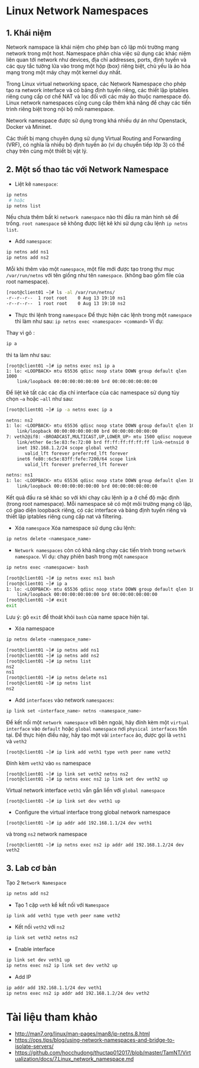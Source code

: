 # Linux Network Namespaces

## 1. Khái niệm

Network namspace là khái niệm cho phép bạn cô lập môi trường mạng network trong một host. Namespace phân chia việc sử dụng các khác niệm liên quan tới network như devices, địa chỉ addresses, ports, định tuyến và các quy tắc tường lửa vào trong một hộp (box) riêng biệt, chủ yếu là ảo hóa mạng trong một máy chạy một kernel duy nhất.

Trong Linux virtual networking space, các Network Namespace cho phép tạo ra network interface và có bảng định tuyến riêng, các thiết lập iptables riêng cung cấp cơ chế NAT và lọc đối với các máy ảo thuộc namespace đó. Linux network namespaces cũng cung cấp thêm khả năng để chạy các tiến trình riêng biệt trong nội bộ mỗi namespace.

Network namespace được sử dụng trong khá nhiều dự án như Openstack, Docker và Mininet.

Các thiết bị mạng chuyên dụng sử dụng Virtual Routing and Forwarding (VRF), có nghĩa là nhiều bộ định tuyến ảo (ví dụ chuyển tiếp lớp 3) có thể chạy trên cùng một thiết bị vật lý. 

## 2. Một số thao tác với Network Namespace
- Liệt kê `namespace`:
```sh
ip netns
 # hoặc
ip netns list
```
Nếu chưa thêm bất kì `network namespace` nào thì đầu ra màn hình sẽ để trống. `root namespace` sẽ không được liệt kê khi sử dụng câu lệnh `ip netns list`.

- Add `namespace`:

```sh
ip netns add ns1
ip netns add ns2
```
Mỗi khi thêm vào một `namespace`, một file mới được tạo trong thư mục `/var/run/netns` với tên giống như tên `namespace`. (không bao gồm file của root namespace).
```sh
[root@client01 ~]# ls -al /var/run/netns/
-r--r--r--  1 root root    0 Aug 13 19:10 ns1
-r--r--r--  1 root root    0 Aug 13 19:10 ns2
```
- Thực thi lệnh trong `namespace`
Để thực hiện các lệnh trong một `namespace` thì làm như sau: `ip netns exec <namespace> <command>`
Ví dụ:

Thay vì gõ :
```sh
ip a
```
thì ta làm như sau:
```
[root@client01 ~]# ip netns exec ns1 ip a
1: lo: <LOOPBACK> mtu 65536 qdisc noop state DOWN group default qlen 1000
    link/loopback 00:00:00:00:00:00 brd 00:00:00:00:00:00

```
Để liệt kê tất các các địa chỉ interface của các namespace sử dụng tùy chọn `–a` hoặc `–all` như sau:
```sh
[root@client01 ~]# ip -a netns exec ip a

netns: ns2
1: lo: <LOOPBACK> mtu 65536 qdisc noop state DOWN group default qlen 1000
    link/loopback 00:00:00:00:00:00 brd 00:00:00:00:00:00
7: veth2@if8: <BROADCAST,MULTICAST,UP,LOWER_UP> mtu 1500 qdisc noqueue state UP group default qlen 1000
    link/ether 6e:5e:83:fe:72:00 brd ff:ff:ff:ff:ff:ff link-netnsid 0
    inet 192.168.1.2/24 scope global veth2
       valid_lft forever preferred_lft forever
    inet6 fe80::6c5e:83ff:fefe:7200/64 scope link
       valid_lft forever preferred_lft forever

netns: ns1
1: lo: <LOOPBACK> mtu 65536 qdisc noop state DOWN group default qlen 1000
    link/loopback 00:00:00:00:00:00 brd 00:00:00:00:00:00
```
Kết quả đầu ra sẽ khác so với khi chạy câu lệnh ip a ở chế độ mặc định (trong root namespace). Mỗi namespace sẽ có một môi trường mạng cô lập, có giao diện loopback riêng, có các interface và bảng định tuyến riêng và thiết lập iptables riêng cung cấp nat và filtering.

- Xóa `namespace`
Xóa namespace sử dụng câu lệnh:
```sh
ip netns delete <namespace_name>
```
- `Network namespaces` còn có khả năng chạy các tiến trình trong `network namespace`. Ví dụ: chạy phiên bash trong một `namespace`
```sh
ip netns exec <namespacwe> bash
```
```sh
[root@client01 ~]# ip netns exec ns1 bash
[root@client01 ~]# ip a
1: lo: <LOOPBACK> mtu 65536 qdisc noop state DOWN group default qlen 1000
    link/loopback 00:00:00:00:00:00 brd 00:00:00:00:00:00
[root@client01 ~]# exit
exit
```
Lưu ý: gõ `exit` để thoát khỏi `bash` của name space hiện tại.

- Xóa namespace
```sh
ip netns delete <namespace_name>
```
```sh
[root@client01 ~]# ip netns add ns1
[root@client01 ~]# ip netns add ns2
[root@client01 ~]# ip netns list
ns2
ns1
[root@client01 ~]# ip netns delete ns1
[root@client01 ~]# ip netns list
ns2
```
- Add `interfaces` vào network `namespaces`:

```sh
ip link set <interface_name> netns <namespace_name>
```

Để kết nối một `network namespace` với bên ngoài, hãy đính kèm một `virtual interface` vào `default` hoặc `global` `namespace` nơi `physical interfaces` tồn tại. Để thực hiện điều này, hãy tạo một vài `interface` ảo, được gọi là `veth1` và `veth2`

```
[root@client01 ~]# ip link add veth1 type veth peer name veth2
```
Đính kèm `veth2` vào `ns` namespace
```
[root@client01 ~]# ip link set veth2 netns ns2
[root@client01 ~]# ip netns exec ns2 ip link set dev veth2 up
```
Virtual network interface `veth1` vẫn gắn liền với `global namespace`
```
[root@client01 ~]# ip link set dev veth1 up
```
- Configure the virtual interface trong global network namespace
```
[root@client01 ~]# ip addr add 192.168.1.1/24 dev veth1
```
và trong `ns2` network namespace
```
[root@client01 ~]# ip netns exec ns2 ip addr add 192.168.1.2/24 dev veth2
```

## 3. Lab cơ bản

Tạo 2 `Network Namespace`
```sh
ip netns add ns2
```
- Tạo 1 cặp `veth` kể kết nối với `Namespace`
```sh
ip link add veth1 type veth peer name veth2
```
- Kết nối `veth2` với `ns2` 
```sh
ip link set veth2 netns ns2
```
- Enable interface
```sh
ip link set dev veth1 up
ip netns exec ns2 ip link set dev veth2 up
```
- Add IP 
```sh
ip addr add 192.168.1.1/24 dev veth1
ip netns exec ns2 ip addr add 192.168.1.2/24 dev veth2
```

# Tài liệu tham khảo
- http://man7.org/linux/man-pages/man8/ip-netns.8.html
- https://ops.tips/blog/using-network-namespaces-and-bridge-to-isolate-servers/
- https://github.com/hocchudong/thuctap012017/blob/master/TamNT/Virtualization/docs/7.Linux_network_namespace.md
